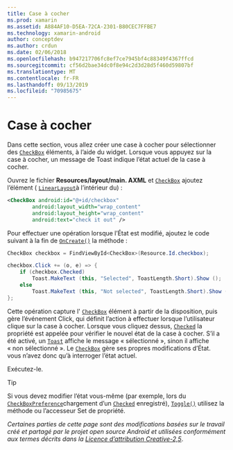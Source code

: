 ```yaml
---
title: Case à cocher
ms.prod: xamarin
ms.assetid: A884AF10-D5EA-72CA-2301-B80CEC7FFBE7
ms.technology: xamarin-android
author: conceptdev
ms.author: crdun
ms.date: 02/06/2018
ms.openlocfilehash: b947217706fc8ef7ce7945bf4c88349f4367ffcd
ms.sourcegitcommit: cf56d2bae34dc0f8e94c2d3d28d5f460d59807bf
ms.translationtype: MT
ms.contentlocale: fr-FR
ms.lasthandoff: 09/13/2019
ms.locfileid: "70985675"
---
```

# <a name="checkbox"></a>Case à cocher

Dans cette section, vous allez créer une case à cocher pour sélectionner des [`CheckBox`](xref:Android.Widget.CheckBox) éléments, à l’aide du widget. Lorsque vous appuyez sur la case à cocher, un message de Toast indique l’état actuel de la case à cocher.

Ouvrez le fichier **Resources/layout/main. AXML** et [`CheckBox`](xref:Android.Widget.CheckBox) ajoutez l’élément ( [`LinearLayout`](xref:Android.Widget.LinearLayout)à l’intérieur du) :

```xml
<CheckBox android:id="@+id/checkbox"
        android:layout_width="wrap_content"
        android:layout_height="wrap_content"
        android:text="check it out" />
```

Pour effectuer une opération lorsque l’État est modifié, ajoutez le code suivant à la fin de [`OnCreate()`](xref:Android.App.Activity.OnCreate*) la méthode :

```csharp
CheckBox checkbox = FindViewById<CheckBox>(Resource.Id.checkbox);

checkbox.Click += (o, e) => {
    if (checkbox.Checked)
        Toast.MakeText (this, "Selected", ToastLength.Short).Show ();
    else
        Toast.MakeText (this, "Not selected", ToastLength.Short).Show ();
};
```

Cette opération capture l' [`CheckBox`](xref:Android.Widget.CheckBox) élément à partir de la disposition, puis gère l’événement Click, qui définit l’action à effectuer lorsque l’utilisateur clique sur la case à cocher. Lorsque vous cliquez dessus, [`Checked`](xref:Android.Widget.CompoundButton.Checked) la propriété est appelée pour vérifier le nouvel état de la case à cocher. S’il a été activé, un [`Toast`](xref:Android.Widget.Toast) affiche le message « sélectionné », sinon il affiche « non sélectionné ». Le [`CheckBox`](xref:Android.Widget.CheckBox) gère ses propres modifications d’État. vous n’avez donc qu’à interroger l’état actuel.

Exécutez-le.

> [!TIP]
> Si vous devez modifier l’état vous-même (par exemple, lors du [`CheckBoxPreference`](xref:Android.Preferences.CheckBoxPreference)chargement d’un [`Checked`](xref:Android.Widget.CompoundButton.Checked) enregistré), [`Toggle()`](xref:Android.Widget.CompoundButton.Toggle) utilisez la méthode ou l’accesseur Set de propriété.

*Certaines parties de cette page sont des modifications basées sur le travail créé et partagé par le projet open source Android et utilisées conformément aux termes décrits dans la* [*Licence d’attribution Creative-2,5*](http://creativecommons.org/licenses/by/2.5/).
